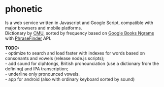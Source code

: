 # phonetic
<p>Is a web service written in Javascript and Google Script, compatible with major browsers and mobile platforms.<br/>
Dictionary by <a href="http://www.speech.cs.cmu.edu/cgi-bin/cmudict" title="Carnegie Mellon University" target="_blank"><u>CMU</u></a>, sorted by frequency based on <a href="https://books.google.com/ngrams" title="Google Books Ngrams" target="_blank"><u>Google Books Ngrams</u></a> with <a href="https://phrasefinder.io/" title="PhraseFinder" target="_blank"><u>PhraseFinder</u></a> API.</p>

<p><b>TODO:</b><br/> 
- optimize to search and load faster with indexes for words based on consonants and vowels (release node.js scripts);<br/>
- add sound for diphtongs, British pronounciation (use a dictionary from the defining) and IPA transcription;<br/>
- underline only pronounced vowels.<br/>
- app for android (also with ordinary keyboard sorted by sound)
</p>
